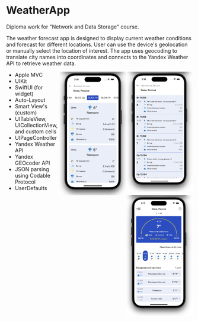 # WeatherApp

Diploma work for "Network and Data Storage" course. 

The weather forecast app is designed to display current weather conditions and forecast for different locations. User can use the device's geolocation or manually select the location of interest. The app uses geocoding to translate city names into coordinates and connects to the Yandex Weather API to retrieve weather data.
<div align="center">
  <img src="./example3.png" align="right" width="180">
  <img src="./example2.png" align="right" width="180">
  <img src="./example.png" align="right" width="180">
  <p align="left">  </p> </div>
  
  
  
  - Apple MVC
  - UIKit
  - SwiftUI (for widget)
  - Auto-Layout
  - Smart View's (custom)
  - UITableView, UICollectionView, and custom cells
  - UIPageController
  - Yandex Weather API
  - Yandex GEOcoder API
  - JSON parsing using Codable Protocol
  - UserDefaults
  
  
